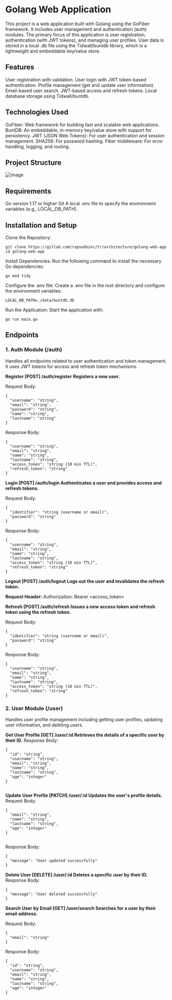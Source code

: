 # Golang Web Application
This project is a web application built with Golang using the GoFiber framework. It includes user management and authentication (auth) modules. The primary focus of this application is user registration, authentication (with JWT tokens), and managing user profiles. User data is stored in a local .db file using the Tidwall/buntdb library, which is a lightweight and embeddable key/value store.

## Features
User registration with validation.
User login with JWT token-based authentication.
Profile management (get and update user information).
Email-based user search.
JWT-based access and refresh tokens.
Local database storage using Tidwall/buntdb.

## Technologies Used
GoFiber: Web framework for building fast and scalable web applications.
BuntDB: An embeddable, in-memory key/value store with support for persistency.
JWT (JSON Web Tokens): For user authentication and session management.
SHA256: For password hashing.
Fiber middleware: For error handling, logging, and routing.

## Project Structure
![image](https://github.com/user-attachments/assets/3f5bae63-0416-4975-97d4-b0eda4c30d6a)

## Requirements
Go version 1.17 or higher
Git
A local .env file to specify the environment variables (e.g., LOCAL_DB_PATH).

## Installation and Setup
Clone the Repository:
```
git clone https://gitlab.com/rapsodoinc/tr/architecture/golang-web-app
cd golang-web-app

```



Install Dependencies: Run the following command to install the necessary Go dependencies:
```
go mod tidy
```

Configure the .env file: Create a .env file in the root directory and configure the environment variables:
```
LOCAL_DB_PATH=./data/buntdb.db
```

Run the Application: Start the application with:
```
go run main.go
```

## Endpoints
### 1. Auth Module (/auth)
Handles all endpoints related to user authentication and token management. It uses JWT tokens for access and refresh token mechanisms.

**Register [POST] /auth/register
Registers a new user.**

Request Body:
```
{
  "username": "string",
  "email": "string",
  "password": "string",
  "name": "string",
  "lastname": "string"
}

```
Response Body:
```
{
  "username": "string",
  "email": "string",
  "name": "string",
  "lastname": "string",
  "access_token": "string (10 min TTL)",
  "refresh_token": "string"
}
```

**Login [POST] /auth/login
Authenticates a user and provides access and refresh tokens.**

Request Body:
```
{
  "identifier": "string (username or email)",
  "password": "string"
}

```
Response Body:
```
{
  "username": "string",
  "email": "string",
  "name": "string",
  "lastname": "string",
  "access_token": "string (10 min TTL)",
  "refresh_token": "string"
}

```
**Logout [POST] /auth/logout
Logs out the user and invalidates the refresh token.**

**Request Header:** Authorization: Bearer <access_token>

**Refresh [POST] /auth/refresh
Issues a new access token and refresh token using the refresh token.**

Request Body:
```
{
  "identifier": "string (username or email)",
  "password": "string"
}

```
Response Body:
```
{
  "username": "string",
  "email": "string",
  "name": "string",
  "lastname": "string",
  "access_token": "string (10 min TTL)",
  "refresh_token": "string"
}
```

### 2. User Module (/user)
Handles user profile management including getting user profiles, updating user information, and deleting users.

**Get User Profile [GET] /user/:id
Retrieves the details of a specific user by their ID.**
Response Body:
```
{
  "id": "string",
  "username": "string",
  "email": "string",
  "name": "string",
  "lastname": "string",
  "age": "integer"
}


```
**Update User Profile [PATCH] /user/:id
Updates the user's profile details.**
Request Body:
```
{
  "email": "string",
  "name": "string",
  "lastname": "string",
  "age": "integer"
}


```
Response Body:
```
{
  "message": "User updated successfully"
}
```
**Delete User [DELETE] /user/:id
Deletes a specific user by their ID.**
Response Body:
```
{
  "message": "User deleted successfully"
}
```
**Search User by Email [GET] /user/search
Searches for a user by their email address.**

Request Body:
```
{
  "email": "string"
}
```
Response Body:
```
{
  "id": "string",
  "username": "string",
  "email": "string",
  "name": "string",
  "lastname": "string",
  "age": "integer"
}
```
